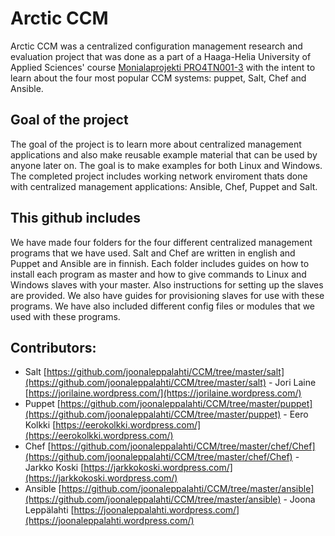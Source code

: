 # Arctic CCM
Arctic CCM  was a centralized configuration management research and evaluation project that was done as a part of a Haaga-Helia University of Applied Sciences' course [Monialaprojekti PRO4TN001-3](http://www.haaga-helia.fi/fi/opinto-opas/opintojaksokuvaukset/PRO4TN001) with the intent to learn about the four most popular CCM systems: puppet, Salt, Chef and Ansible.

## Goal of the project
The goal of the project is to learn more about centralized management applications and also make reusable example material that can be used by anyone later on. The goal is to make examples for both Linux and Windows. The completed project includes working network enviroment thats done with centralized management applications: Ansible, Chef, Puppet and Salt.

## This github includes
We have made four folders for the four different centralized management programs that we have used. Salt and Chef are written in english and Puppet and Ansible are in finnish. Each folder includes guides on how to install each program as master and how to give commands to Linux and Windows slaves with your master. Also instructions for setting up the slaves are provided. We also have guides for provisioning slaves for use with these programs. We have also included different config files or modules that we used with these programs.

## Contributors:
* Salt [https://github.com/joonaleppalahti/CCM/tree/master/salt](https://github.com/joonaleppalahti/CCM/tree/master/salt) - Jori Laine [https://jorilaine.wordpress.com/](https://jorilaine.wordpress.com/)
* Puppet [https://github.com/joonaleppalahti/CCM/tree/master/puppet](https://github.com/joonaleppalahti/CCM/tree/master/puppet) - Eero Kolkki [https://eerokolkki.wordpress.com/](https://eerokolkki.wordpress.com/)
* Chef [https://github.com/joonaleppalahti/CCM/tree/master/chef/Chef](https://github.com/joonaleppalahti/CCM/tree/master/chef/Chef) - Jarkko Koski [https://jarkkokoski.wordpress.com/](https://jarkkokoski.wordpress.com/)
* Ansible [https://github.com/joonaleppalahti/CCM/tree/master/ansible](https://github.com/joonaleppalahti/CCM/tree/master/ansible) - Joona Leppälahti [https://joonaleppalahti.wordpress.com/](https://joonaleppalahti.wordpress.com/)
